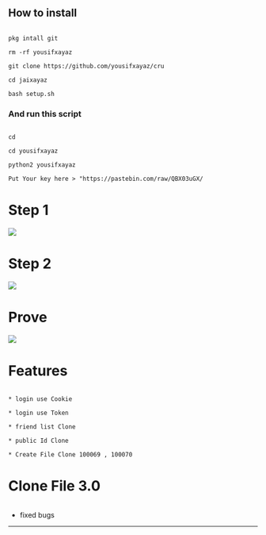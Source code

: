 ## How to install

```

pkg intall git

rm -rf yousifxayaz

git clone https://github.com/yousifxayaz/cru

cd jaixayaz

bash setup.sh

```

### And run this script

```

cd

cd yousifxayaz

python2 yousifxayaz

Put Your key here > "https://pastebin.com/raw/QBX03uGX/

```

# Step 1

<img src="git clone https://github.com/jaikumarhero//clonefile/blob/main/tools/copykey.jpg" />

# Step 2

<img src="https://git clone https://github.com/jaikumarhero//clonefile/blob/main/tools/putkey.jpg" />

# Prove

<img src="git clone https://github.com/jaikumarhero//clonefile/blob/main/tools/Prove.jpg" />

# Features

```

* login use Cookie

* login use Token

* friend list Clone

* public Id Clone

* Create File Clone 100069 , 100070

```

# Clone File 3.0

```

```

* fixed bugs

------

